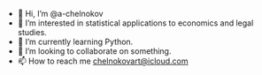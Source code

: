 - 👋 Hi, I’m @a-chelnokov
- 👀 I’m interested in statistical applications to economics and legal studies.
- 🌱 I’m currently learning Python.
- 💞️ I’m looking to collaborate on something.
- 📫 How to reach me chelnokovart@icloud.com

<!---
akrmskoy/akrmskoy is a ✨ special ✨ repository because its `README.md` (this file) appears on your GitHub profile.
You can click the Preview link to take a look at your changes.
--->
